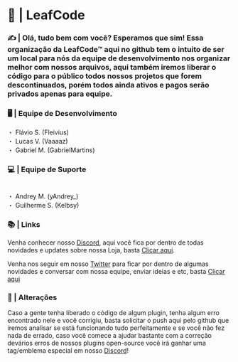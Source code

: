 # 💜 | LeafCode 

### ✍️ | Olá, tudo bem com você? Esperamos que sim! Essa organização da LeafCode™ aqui no github tem o intuito de ser um local para nós da equipe de desenvolvimento nos organizar melhor com nossos arquivos, aqui também iremos liberar o código para o público todos nossos projetos que forem descontinuados, porém todos ainda ativos e pagos serão privados apenas para equipe.


### 🖥️ | Equipe de Desenvolvimento

・ Flávio S. (Fleivius)
</br>
・ Lucas V. (Vaaaaz)
</br>
・ Gabriel M. (GabrielMartins)

### 💻 | Equipe de Suporte

</br>
・ Andrey M. (yAndrey_) 
</br>
・ Guilherme S. (Kelbsy)
</br>

### 📚 | Links

Venha conhecer nosso [Discord](https://discord.gg/5MFcjB9NC4), aqui você fica por dentro de todas novidades e updates sobre nossa Loja, basta [Clicar aqui](https://discord.gg/5MFcjB9NC4).

Venha nos seguir em nosso [Twitter](https://twitter.com/leafcodebr) para ficar por dentro de algumas novidades e conversar com nossa equipe, enviar ideias e etc, basta [Clicar aqui](https://twitter.com/leafcodebr)



### 🔰 | Alterações

Caso a gente tenha liberado o código de algum plugin, tenha algum erro encontrado nele e você corrigiu, basta solicitar o push aqui pelo github que iremos analisar se está funcionando tudo perfeitamente e se você não fez nada de errado, caso você comece a ajudar bastante com a correção devários erros de nossos plugins open-source você irá ganhar uma tag/emblema especial em nosso [Discord](https://discord.gg/5MFcjB9NC4)! 

